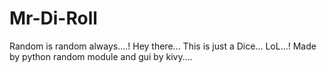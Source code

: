 # Mr-Di-Roll
Random is random always....! Hey there... This is just a Dice... LoL...! Made by python random module and gui by kivy....
